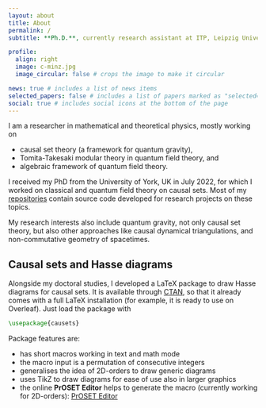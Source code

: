 ```yaml
---
layout: about
title: About
permalink: /
subtitle: **Ph.D.**, currently research assistant at ITP, Leipzig University, Germany.

profile:
  align: right
  image: c-minz.jpg
  image_circular: false # crops the image to make it circular

news: true # includes a list of news items
selected_papers: false # includes a list of papers marked as "selected={true}"
social: true # includes social icons at the bottom of the page
---
```


I am a researcher in mathematical and theoretical physics, mostly working on 
- causal set theory (a framework for quantum gravity),
- Tomita-Takesaki modular theory in quantum field theory, and
- algebraic framework of quantum field theory.

I received my PhD from the University of York, UK in July 2022, for which I worked on classical and quantum field theory on causal sets.
Most of my [repositories](/repositories/) contain source code developed for research projects on these topics. 

My research interests also include quantum gravity, not only causal set theory, but also other approaches like causal dynamical triangulations, and non-commutative geometry of spacetimes. 


## Causal sets and Hasse diagrams

Alongside my doctoral studies, I developed a LaTeX package to draw Hasse diagrams for causal sets. It is available through [CTAN](https://ctan.org/pkg/causets), so that it already comes with a full LaTeX installation (for example, it is ready to use on Overleaf). Just load the package with
```tex
\usepackage{causets}
```

Package features are:
- has short macros working in text and math mode
- the macro input is a permutation of consecutive integers
- generalises the idea of 2D-orders to draw generic diagrams
- uses TikZ to draw diagrams for ease of use also in larger graphics
- the online **PrOSET Editor** helps to generate the macro (currently working for 2D-orders): [PrOSET Editor](/assets/html/proset-editor.html)
